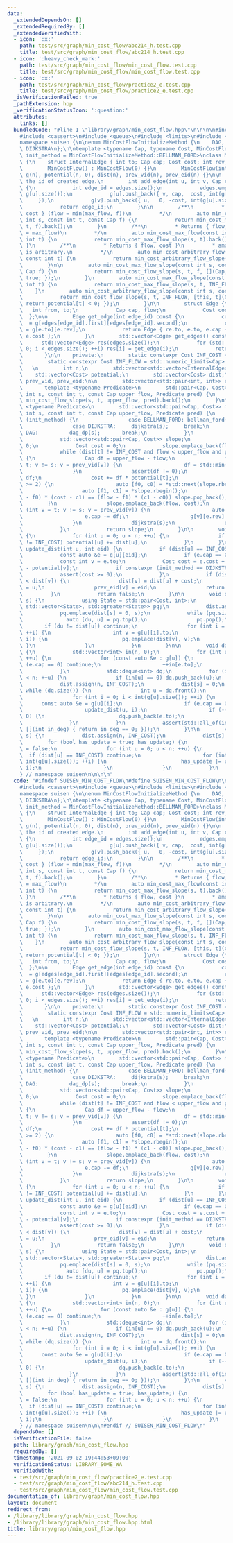```yaml
---
data:
  _extendedDependsOn: []
  _extendedRequiredBy: []
  _extendedVerifiedWith:
  - icon: ':x:'
    path: test/src/graph/min_cost_flow/abc214_h.test.cpp
    title: test/src/graph/min_cost_flow/abc214_h.test.cpp
  - icon: ':heavy_check_mark:'
    path: test/src/graph/min_cost_flow/min_cost_flow.test.cpp
    title: test/src/graph/min_cost_flow/min_cost_flow.test.cpp
  - icon: ':x:'
    path: test/src/graph/min_cost_flow/practice2_e.test.cpp
    title: test/src/graph/min_cost_flow/practice2_e.test.cpp
  _isVerificationFailed: true
  _pathExtension: hpp
  _verificationStatusIcon: ':question:'
  attributes:
    links: []
  bundledCode: "#line 1 \"library/graph/min_cost_flow.hpp\"\n\n\n\n#include <algorithm>\n\
    #include <cassert>\n#include <queue>\n#include <limits>\n#include <vector>\n\n\
    namespace suisen {\n\nenum MinCostFlowInitializeMethod {\n    DAG, BELLMAN_FORD,\
    \ DIJKSTRA\n};\n\ntemplate <typename Cap, typename Cost, MinCostFlowInitializeMethod\
    \ init_method = MinCostFlowInitializeMethod::BELLMAN_FORD>\nclass MinCostFlow\
    \ {\n    struct InternalEdge { int to; Cap cap; Cost cost; int rev; };\n    public:\n\
    \        MinCostFlow() : MinCostFlow(0) {}\n        MinCostFlow(int n) : n(n),\
    \ g(n), potential(n, 0), dist(n), prev_vid(n), prev_eid(n) {}\n\n        // Returns\
    \ the id of created edge.\n        int add_edge(int u, int v, Cap cap, Cost cost)\
    \ {\n            int edge_id = edges.size();\n            edges.emplace_back(u,\
    \ g[u].size());\n            g[u].push_back({ v, cap,  cost, int(g[v].size())\
    \     });\n            g[v].push_back({ u,   0, -cost, int(g[u].size()) - 1 });\n\
    \            return edge_id;\n        }\n\n        /**\n         * Returns { flow,\
    \ cost } (flow = min(max_flow, f))\n         */\n        auto min_cost_max_flow(const\
    \ int s, const int t, const Cap f) {\n            return min_cost_max_flow_slope(s,\
    \ t, f).back();\n        }\n        /**\n         * Returns { flow, cost } (flow\
    \ = max_flow)\n         */\n        auto min_cost_max_flow(const int s, const\
    \ int t) {\n            return min_cost_max_flow_slope(s, t).back();\n       \
    \ }\n        /**\n         * Returns { flow, cost }\n         * amount of flow\
    \ is arbitrary.\n         */\n        auto min_cost_arbitrary_flow(const int s,\
    \ const int t) {\n            return min_cost_arbitrary_flow_slope(s, t).back();\n\
    \        }\n\n        auto min_cost_max_flow_slope(const int s, const int t, const\
    \ Cap f) {\n            return min_cost_flow_slope(s, t, f, [](Cap, Cost){ return\
    \ true; });\n        }\n        auto min_cost_max_flow_slope(const int s, const\
    \ int t) {\n            return min_cost_max_flow_slope(s, t, INF_FLOW);\n    \
    \    }\n        auto min_cost_arbitrary_flow_slope(const int s, const int t) {\n\
    \            return min_cost_flow_slope(s, t, INF_FLOW, [this, t](Cap, Cost){\
    \ return potential[t] < 0; });\n        }\n\n        struct Edge {\n         \
    \   int from, to;\n            Cap cap, flow;\n            Cost cost;\n      \
    \  };\n\n        Edge get_edge(int edge_id) const {\n            const auto &e\
    \  = g[edges[edge_id].first][edges[edge_id].second];\n            const auto &re\
    \ = g[e.to][e.rev];\n            return Edge { re.to, e.to, e.cap + re.cap, re.cap,\
    \ e.cost };\n        }\n        std::vector<Edge> get_edges() const {\n      \
    \      std::vector<Edge> res(edges.size());\n            for (std::size_t i =\
    \ 0; i < edges.size(); ++i) res[i] = get_edge(i);\n            return res;\n \
    \       }\n\n    private:\n        static constexpr Cost INF_COST = std::numeric_limits<Cost>::max();\n\
    \        static constexpr Cost INF_FLOW = std::numeric_limits<Cap>::max();\n \
    \   \n        int n;\n        std::vector<std::vector<InternalEdge>> g;\n    \
    \    std::vector<Cost> potential;\n        std::vector<Cost> dist;\n        std::vector<int>\
    \ prev_vid, prev_eid;\n\n        std::vector<std::pair<int, int>> edges;\n\n \
    \       template <typename Predicate>\n        std::pair<Cap, Cost> min_cost_flow(const\
    \ int s, const int t, const Cap upper_flow, Predicate pred) {\n            return\
    \ min_cost_flow_slope(s, t, upper_flow, pred).back();\n        }\n\n        template\
    \ <typename Predicate>\n        std::vector<std::pair<Cap, Cost>> min_cost_flow_slope(const\
    \ int s, const int t, const Cap upper_flow, Predicate pred) {\n            switch\
    \ (init_method) {\n                case BELLMAN_FORD: bellman_ford(s); break;\n\
    \                case DIJKSTRA:     dijkstra(s);     break;\n                case\
    \ DAG:          dag_dp(s);       break;\n            }\n            update_potential();\n\
    \            std::vector<std::pair<Cap, Cost>> slope;\n            Cap flow =\
    \ 0;\n            Cost cost = 0;\n            slope.emplace_back(flow, cost);\n\
    \            while (dist[t] != INF_COST and flow < upper_flow and pred(flow, cost))\
    \ {\n                Cap df = upper_flow - flow;\n                for (int v =\
    \ t; v != s; v = prev_vid[v]) {\n                    df = std::min(df, g[prev_vid[v]][prev_eid[v]].cap);\n\
    \                }\n                assert(df != 0);\n                flow +=\
    \ df;\n                cost += df * potential[t];\n                if (slope.size()\
    \ >= 2) {\n                    auto [f0, c0] = *std::next(slope.rbegin());\n \
    \                   auto [f1, c1] = *slope.rbegin();\n                    if ((f1\
    \ - f0) * (cost - c1) == (flow - f1) * (c1 - c0)) slope.pop_back();\n        \
    \        }\n                slope.emplace_back(flow, cost);\n                for\
    \ (int v = t; v != s; v = prev_vid[v]) {\n                    auto &e = g[prev_vid[v]][prev_eid[v]];\n\
    \                    e.cap -= df;\n                    g[v][e.rev].cap += df;\n\
    \                }\n                dijkstra(s);\n                update_potential();\n\
    \            }\n            return slope;\n        }\n\n        void update_potential()\
    \ {\n            for (int u = 0; u < n; ++u) {\n                if (potential[u]\
    \ != INF_COST) potential[u] += dist[u];\n            }\n        }\n\n        bool\
    \ update_dist(int u, int eid) {\n            if (dist[u] == INF_COST) return false;\n\
    \            const auto &e = g[u][eid];\n            if (e.cap == 0) return false;\n\
    \            const int v = e.to;\n            Cost cost = e.cost + potential[u]\
    \ - potential[v];\n            if constexpr (init_method == DIJKSTRA) {\n    \
    \            assert(cost >= 0);\n            }\n            if (dist[u] + cost\
    \ < dist[v]) {\n                dist[v] = dist[u] + cost;\n                prev_vid[v]\
    \ = u;\n                prev_eid[v] = eid;\n                return true;\n   \
    \         }\n            return false;\n        }\n\n        void dijkstra(int\
    \ s) {\n            using State = std::pair<Cost, int>;\n            std::priority_queue<State,\
    \ std::vector<State>, std::greater<State>> pq;\n            dist.assign(n, INF_COST);\n\
    \            pq.emplace(dist[s] = 0, s);\n            while (pq.size()) {\n  \
    \              auto [du, u] = pq.top();\n                pq.pop();\n         \
    \       if (du != dist[u]) continue;\n                for (int i = 0; i < int(g[u].size());\
    \ ++i) {\n                    int v = g[u][i].to;\n                    if (update_dist(u,\
    \ i)) {\n                        pq.emplace(dist[v], v);\n                   \
    \ }\n                }\n            }\n        }\n\n        void dag_dp(int s)\
    \ {\n            std::vector<int> in(n, 0);\n            for (int u = 0; u < n;\
    \ ++u) {\n                for (const auto &e : g[u]) {\n                    if\
    \ (e.cap == 0) continue;\n                    ++in[e.to];\n                }\n\
    \            }\n            std::deque<int> dq;\n            for (int u = 0; u\
    \ < n; ++u) {\n                if (in[u] == 0) dq.push_back(u);\n            }\n\
    \            dist.assign(n, INF_COST);\n            dist[s] = 0;\n           \
    \ while (dq.size()) {\n                int u = dq.front();\n                dq.pop_front();\n\
    \                for (int i = 0; i < int(g[u].size()); ++i) {\n              \
    \      const auto &e = g[u][i];\n                    if (e.cap == 0) continue;\n\
    \                    update_dist(u, i);\n                    if (--in[e.to] ==\
    \ 0) {\n                        dq.push_back(e.to);\n                    }\n \
    \               }\n            }\n            assert(std::all_of(in.begin(), in.end(),\
    \ [](int in_deg) { return in_deg == 0; }));\n        }\n\n        void bellman_ford(int\
    \ s) {\n            dist.assign(n, INF_COST);\n            dist[s] = 0;\n    \
    \        for (bool has_update = true; has_update;) {\n                has_update\
    \ = false;\n                for (int u = 0; u < n; ++u) {\n                  \
    \  if (dist[u] == INF_COST) continue;\n                    for (int i = 0; i <\
    \ int(g[u].size()); ++i) {\n                        has_update |= update_dist(u,\
    \ i);\n                    }\n                }\n            }\n        }\n};\n\
    } // namespace suisen\n\n\n\n"
  code: "#ifndef SUISEN_MIN_COST_FLOW\n#define SUISEN_MIN_COST_FLOW\n\n#include <algorithm>\n\
    #include <cassert>\n#include <queue>\n#include <limits>\n#include <vector>\n\n\
    namespace suisen {\n\nenum MinCostFlowInitializeMethod {\n    DAG, BELLMAN_FORD,\
    \ DIJKSTRA\n};\n\ntemplate <typename Cap, typename Cost, MinCostFlowInitializeMethod\
    \ init_method = MinCostFlowInitializeMethod::BELLMAN_FORD>\nclass MinCostFlow\
    \ {\n    struct InternalEdge { int to; Cap cap; Cost cost; int rev; };\n    public:\n\
    \        MinCostFlow() : MinCostFlow(0) {}\n        MinCostFlow(int n) : n(n),\
    \ g(n), potential(n, 0), dist(n), prev_vid(n), prev_eid(n) {}\n\n        // Returns\
    \ the id of created edge.\n        int add_edge(int u, int v, Cap cap, Cost cost)\
    \ {\n            int edge_id = edges.size();\n            edges.emplace_back(u,\
    \ g[u].size());\n            g[u].push_back({ v, cap,  cost, int(g[v].size())\
    \     });\n            g[v].push_back({ u,   0, -cost, int(g[u].size()) - 1 });\n\
    \            return edge_id;\n        }\n\n        /**\n         * Returns { flow,\
    \ cost } (flow = min(max_flow, f))\n         */\n        auto min_cost_max_flow(const\
    \ int s, const int t, const Cap f) {\n            return min_cost_max_flow_slope(s,\
    \ t, f).back();\n        }\n        /**\n         * Returns { flow, cost } (flow\
    \ = max_flow)\n         */\n        auto min_cost_max_flow(const int s, const\
    \ int t) {\n            return min_cost_max_flow_slope(s, t).back();\n       \
    \ }\n        /**\n         * Returns { flow, cost }\n         * amount of flow\
    \ is arbitrary.\n         */\n        auto min_cost_arbitrary_flow(const int s,\
    \ const int t) {\n            return min_cost_arbitrary_flow_slope(s, t).back();\n\
    \        }\n\n        auto min_cost_max_flow_slope(const int s, const int t, const\
    \ Cap f) {\n            return min_cost_flow_slope(s, t, f, [](Cap, Cost){ return\
    \ true; });\n        }\n        auto min_cost_max_flow_slope(const int s, const\
    \ int t) {\n            return min_cost_max_flow_slope(s, t, INF_FLOW);\n    \
    \    }\n        auto min_cost_arbitrary_flow_slope(const int s, const int t) {\n\
    \            return min_cost_flow_slope(s, t, INF_FLOW, [this, t](Cap, Cost){\
    \ return potential[t] < 0; });\n        }\n\n        struct Edge {\n         \
    \   int from, to;\n            Cap cap, flow;\n            Cost cost;\n      \
    \  };\n\n        Edge get_edge(int edge_id) const {\n            const auto &e\
    \  = g[edges[edge_id].first][edges[edge_id].second];\n            const auto &re\
    \ = g[e.to][e.rev];\n            return Edge { re.to, e.to, e.cap + re.cap, re.cap,\
    \ e.cost };\n        }\n        std::vector<Edge> get_edges() const {\n      \
    \      std::vector<Edge> res(edges.size());\n            for (std::size_t i =\
    \ 0; i < edges.size(); ++i) res[i] = get_edge(i);\n            return res;\n \
    \       }\n\n    private:\n        static constexpr Cost INF_COST = std::numeric_limits<Cost>::max();\n\
    \        static constexpr Cost INF_FLOW = std::numeric_limits<Cap>::max();\n \
    \   \n        int n;\n        std::vector<std::vector<InternalEdge>> g;\n    \
    \    std::vector<Cost> potential;\n        std::vector<Cost> dist;\n        std::vector<int>\
    \ prev_vid, prev_eid;\n\n        std::vector<std::pair<int, int>> edges;\n\n \
    \       template <typename Predicate>\n        std::pair<Cap, Cost> min_cost_flow(const\
    \ int s, const int t, const Cap upper_flow, Predicate pred) {\n            return\
    \ min_cost_flow_slope(s, t, upper_flow, pred).back();\n        }\n\n        template\
    \ <typename Predicate>\n        std::vector<std::pair<Cap, Cost>> min_cost_flow_slope(const\
    \ int s, const int t, const Cap upper_flow, Predicate pred) {\n            switch\
    \ (init_method) {\n                case BELLMAN_FORD: bellman_ford(s); break;\n\
    \                case DIJKSTRA:     dijkstra(s);     break;\n                case\
    \ DAG:          dag_dp(s);       break;\n            }\n            update_potential();\n\
    \            std::vector<std::pair<Cap, Cost>> slope;\n            Cap flow =\
    \ 0;\n            Cost cost = 0;\n            slope.emplace_back(flow, cost);\n\
    \            while (dist[t] != INF_COST and flow < upper_flow and pred(flow, cost))\
    \ {\n                Cap df = upper_flow - flow;\n                for (int v =\
    \ t; v != s; v = prev_vid[v]) {\n                    df = std::min(df, g[prev_vid[v]][prev_eid[v]].cap);\n\
    \                }\n                assert(df != 0);\n                flow +=\
    \ df;\n                cost += df * potential[t];\n                if (slope.size()\
    \ >= 2) {\n                    auto [f0, c0] = *std::next(slope.rbegin());\n \
    \                   auto [f1, c1] = *slope.rbegin();\n                    if ((f1\
    \ - f0) * (cost - c1) == (flow - f1) * (c1 - c0)) slope.pop_back();\n        \
    \        }\n                slope.emplace_back(flow, cost);\n                for\
    \ (int v = t; v != s; v = prev_vid[v]) {\n                    auto &e = g[prev_vid[v]][prev_eid[v]];\n\
    \                    e.cap -= df;\n                    g[v][e.rev].cap += df;\n\
    \                }\n                dijkstra(s);\n                update_potential();\n\
    \            }\n            return slope;\n        }\n\n        void update_potential()\
    \ {\n            for (int u = 0; u < n; ++u) {\n                if (potential[u]\
    \ != INF_COST) potential[u] += dist[u];\n            }\n        }\n\n        bool\
    \ update_dist(int u, int eid) {\n            if (dist[u] == INF_COST) return false;\n\
    \            const auto &e = g[u][eid];\n            if (e.cap == 0) return false;\n\
    \            const int v = e.to;\n            Cost cost = e.cost + potential[u]\
    \ - potential[v];\n            if constexpr (init_method == DIJKSTRA) {\n    \
    \            assert(cost >= 0);\n            }\n            if (dist[u] + cost\
    \ < dist[v]) {\n                dist[v] = dist[u] + cost;\n                prev_vid[v]\
    \ = u;\n                prev_eid[v] = eid;\n                return true;\n   \
    \         }\n            return false;\n        }\n\n        void dijkstra(int\
    \ s) {\n            using State = std::pair<Cost, int>;\n            std::priority_queue<State,\
    \ std::vector<State>, std::greater<State>> pq;\n            dist.assign(n, INF_COST);\n\
    \            pq.emplace(dist[s] = 0, s);\n            while (pq.size()) {\n  \
    \              auto [du, u] = pq.top();\n                pq.pop();\n         \
    \       if (du != dist[u]) continue;\n                for (int i = 0; i < int(g[u].size());\
    \ ++i) {\n                    int v = g[u][i].to;\n                    if (update_dist(u,\
    \ i)) {\n                        pq.emplace(dist[v], v);\n                   \
    \ }\n                }\n            }\n        }\n\n        void dag_dp(int s)\
    \ {\n            std::vector<int> in(n, 0);\n            for (int u = 0; u < n;\
    \ ++u) {\n                for (const auto &e : g[u]) {\n                    if\
    \ (e.cap == 0) continue;\n                    ++in[e.to];\n                }\n\
    \            }\n            std::deque<int> dq;\n            for (int u = 0; u\
    \ < n; ++u) {\n                if (in[u] == 0) dq.push_back(u);\n            }\n\
    \            dist.assign(n, INF_COST);\n            dist[s] = 0;\n           \
    \ while (dq.size()) {\n                int u = dq.front();\n                dq.pop_front();\n\
    \                for (int i = 0; i < int(g[u].size()); ++i) {\n              \
    \      const auto &e = g[u][i];\n                    if (e.cap == 0) continue;\n\
    \                    update_dist(u, i);\n                    if (--in[e.to] ==\
    \ 0) {\n                        dq.push_back(e.to);\n                    }\n \
    \               }\n            }\n            assert(std::all_of(in.begin(), in.end(),\
    \ [](int in_deg) { return in_deg == 0; }));\n        }\n\n        void bellman_ford(int\
    \ s) {\n            dist.assign(n, INF_COST);\n            dist[s] = 0;\n    \
    \        for (bool has_update = true; has_update;) {\n                has_update\
    \ = false;\n                for (int u = 0; u < n; ++u) {\n                  \
    \  if (dist[u] == INF_COST) continue;\n                    for (int i = 0; i <\
    \ int(g[u].size()); ++i) {\n                        has_update |= update_dist(u,\
    \ i);\n                    }\n                }\n            }\n        }\n};\n\
    } // namespace suisen\n\n\n#endif // SUISEN_MIN_COST_FLOW\n"
  dependsOn: []
  isVerificationFile: false
  path: library/graph/min_cost_flow.hpp
  requiredBy: []
  timestamp: '2021-09-02 19:44:53+09:00'
  verificationStatus: LIBRARY_SOME_WA
  verifiedWith:
  - test/src/graph/min_cost_flow/practice2_e.test.cpp
  - test/src/graph/min_cost_flow/abc214_h.test.cpp
  - test/src/graph/min_cost_flow/min_cost_flow.test.cpp
documentation_of: library/graph/min_cost_flow.hpp
layout: document
redirect_from:
- /library/library/graph/min_cost_flow.hpp
- /library/library/graph/min_cost_flow.hpp.html
title: library/graph/min_cost_flow.hpp
---
```

